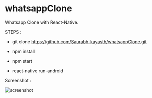 # whatsappClone

Whatsapp Clone with React-Native.

STEPS :

  - git clone https://github.com/Saurabh-kayasth/whatsappClone.git

  - npm install

  - npm start

  - react-native run-android

Screenshot : 

![screenshot](https://user-images.githubusercontent.com/30195666/84147747-8ce8fc80-aa7b-11ea-836d-186b1b3b6039.png)
